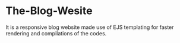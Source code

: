 # The-Blog-Wesite
It is a responsive blog website made use of EJS templating for faster rendering and compilations of the codes.
